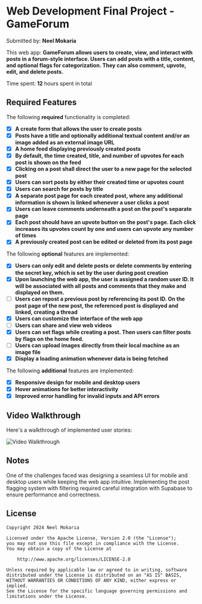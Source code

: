 # Web Development Final Project - GameForum

Submitted by: **Neel Mokaria**

This web app: **GameForum allows users to create, view, and interact with posts in a forum-style interface. Users can add posts with a title, content, and optional flags for categorization. They can also comment, upvote, edit, and delete posts.**

Time spent: **12** hours spent in total

## Required Features

The following **required** functionality is completed:

- [x] **A create form that allows the user to create posts**
- [x] **Posts have a title and optionally additional textual content and/or an image added as an external image URL**
- [x] **A home feed displaying previously created posts**
- [x] **By default, the time created, title, and number of upvotes for each post is shown on the feed**
- [x] **Clicking on a post shall direct the user to a new page for the selected post**
- [x] **Users can sort posts by either their created time or upvotes count**
- [x] **Users can search for posts by title**
- [x] **A separate post page for each created post, where any additional information is shown is linked whenever a user clicks a post**
- [x] **Users can leave comments underneath a post on the post's separate page**
- [x] **Each post should have an upvote button on the post's page. Each click increases its upvotes count by one and users can upvote any number of times**
- [x] **A previously created post can be edited or deleted from its post page**

The following **optional** features are implemented:

- [x] **Users can only edit and delete posts or delete comments by entering the secret key, which is set by the user during post creation**
- [x] **Upon launching the web app, the user is assigned a random user ID. It will be associated with all posts and comments that they make and displayed on them.**
- [ ] **Users can repost a previous post by referencing its post ID. On the post page of the new post, the referenced post is displayed and linked, creating a thread**
- [x] **Users can customize the interface of the web app**
- [ ] **Users can share and view web videos**
- [x] **Users can set flags while creating a post. Then users can filter posts by flags on the home feed.**
- [ ] **Users can upload images directly from their local machine as an image file**
- [x] **Display a loading animation whenever data is being fetched**

The following **additional** features are implemented:

- [x] **Responsive design for mobile and desktop users**
- [x] **Hover animations for better interactivity**
- [x] **Improved error handling for invalid inputs and API errors**

## Video Walkthrough

Here's a walkthrough of implemented user stories:

<img src='http://i.imgur.com/link/to/your/gif/file.gif' title='Video Walkthrough' width='' alt='Video Walkthrough' />


## Notes

One of the challenges faced was designing a seamless UI for mobile and desktop users while keeping the web app intuitive. Implementing the post flagging system with filtering required careful integration with Supabase to ensure performance and correctness.

## License

    Copyright 2024 Neel Mokaria

    Licensed under the Apache License, Version 2.0 (the "License");
    you may not use this file except in compliance with the License.
    You may obtain a copy of the License at

        http://www.apache.org/licenses/LICENSE-2.0

    Unless required by applicable law or agreed to in writing, software
    distributed under the License is distributed on an "AS IS" BASIS,
    WITHOUT WARRANTIES OR CONDITIONS OF ANY KIND, either express or implied.
    See the License for the specific language governing permissions and
    limitations under the License.
